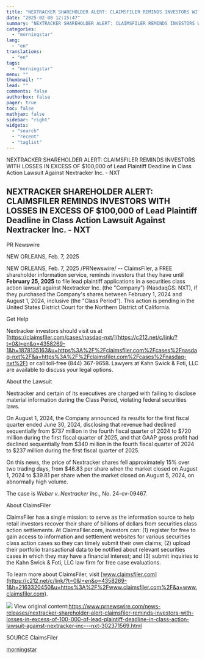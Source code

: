 ```yaml
---
title: "NEXTRACKER SHAREHOLDER ALERT: CLAIMSFILER REMINDS INVESTORS WITH LOSSES IN EXCESS OF $100,000 of Lead Plaintiff Deadline in Class Action Lawsuit Against Nextracker Inc. - NXT"
date: "2025-02-08 12:15:47"
summary: "NEXTRACKER SHAREHOLDER ALERT: CLAIMSFILER REMINDS INVESTORS WITH LOSSES IN EXCESS OF $100,000 of Lead Plaintiff Deadline in Class Action Lawsuit Against Nextracker Inc. - NXT NEXTRACKER SHAREHOLDER ALERT: CLAIMSFILER REMINDS INVESTORS WITH LOSSES IN EXCESS OF $100,000 of Lead Plaintiff Deadline in Class Action Lawsuit Against Nextracker Inc. - NXT..."
categories:
  - "morningstar"
lang:
  - "en"
translations:
  - "en"
tags:
  - "morningstar"
menu: ""
thumbnail: ""
lead: ""
comments: false
authorbox: false
pager: true
toc: false
mathjax: false
sidebar: "right"
widgets:
  - "search"
  - "recent"
  - "taglist"
---
```


NEXTRACKER SHAREHOLDER ALERT: CLAIMSFILER REMINDS INVESTORS WITH LOSSES IN EXCESS OF $100,000 of Lead Plaintiff Deadline in Class Action Lawsuit Against Nextracker Inc. - NXT

NEXTRACKER SHAREHOLDER ALERT: CLAIMSFILER REMINDS INVESTORS WITH LOSSES IN EXCESS OF $100,000 of Lead Plaintiff Deadline in Class Action Lawsuit Against Nextracker Inc. - NXT
------------------------------------------------------------------------------------------------------------------------------------------------------------------------------

PR Newswire

NEW ORLEANS, Feb. 7, 2025


NEW ORLEANS, Feb. 7, 2025 /PRNewswire/ -- ClaimsFiler, a FREE shareholder information service, reminds investors that they have until **February 25, 2025** to file lead plaintiff applications in a securities class action lawsuit against Nextracker Inc. (the "Company") (NasdaqGS: NXT), if they purchased the Company's shares between February 1, 2024 and August 1, 2024, inclusive (the "Class Period"). This action is pending in the United States District Court for the Northern District of California.

Get Help

Nextracker investors should visit us at [https://claimsfiler.com/cases/nasdaq-nxt/](https://c212.net/c/link/?t=0&l=en&o=4358269-1&h=1878135163&u=https%3A%2F%2Fclaimsfiler.com%2Fcases%2Fnasdaq-nxt%2F&a=https%3A%2F%2Fclaimsfiler.com%2Fcases%2Fnasdaq-nxt%2F) or call toll-free (844) 367-9658. Lawyers at Kahn Swick & Foti, LLC are available to discuss your legal options.

About the Lawsuit

Nextracker and certain of its executives are charged with failing to disclose material information during the Class Period, violating federal securities laws.

On August 1, 2024, the Company announced its results for the first fiscal quarter ended June 30, 2024, disclosing that revenue had declined sequentially from $737 million in the fourth fiscal quarter of 2024 to $720 million during the first fiscal quarter of 2025, and that GAAP gross profit had declined sequentially from $340 million in the fourth fiscal quarter of 2024 to $237 million during the first fiscal quarter of 2025.

On this news, the price of Nextracker shares fell approximately 15% over two trading days, from $46.83 per share when the market closed on August 1, 2024 to $39.81 per share when the market closed on August 5, 2024, on abnormally high volume.

The case is *Weber v. Nextracker Inc.*, No. 24-cv-09467.

About ClaimsFiler

ClaimsFiler has a single mission: to serve as the information source to help retail investors recover their share of billions of dollars from securities class action settlements. At ClaimsFiler.com, investors can: (1) register for free to gain access to information and settlement websites for various securities class action cases so they can timely submit their own claims; (2) upload their portfolio transactional data to be notified about relevant securities cases in which they may have a financial interest; and (3) submit inquiries to the Kahn Swick & Foti, LLC law firm for free case evaluations.

To learn more about ClaimsFiler, visit [www.claimsfiler.com](https://c212.net/c/link/?t=0&l=en&o=4358269-1&h=2163320450&u=https%3A%2F%2Fwww.claimsfiler.com%2F&a=www.claimsfiler.com).

 ![](https://c212.net/c/img/favicon.png?sn=DA14750&sd=2025-02-07) View original content:<https://www.prnewswire.com/news-releases/nextracker-shareholder-alert-claimsfiler-reminds-investors-with-losses-in-excess-of-100-000-of-lead-plaintiff-deadline-in-class-action-lawsuit-against-nextracker-inc---nxt-302371569.html>

SOURCE ClaimsFiler

[morningstar](https://www.morningstar.com/news/pr-newswire/20250207da14750/nextracker-shareholder-alert-claimsfiler-reminds-investors-with-losses-in-excess-of-100000-of-lead-plaintiff-deadline-in-class-action-lawsuit-against-nextracker-inc-nxt)
